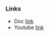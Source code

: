 




### Links

* Doc [link](https://docs.databricks.com/en/delta/index.html)
* Youtube [link](9https://www.youtube.com/watch?v=LJtShrQqYZY)
